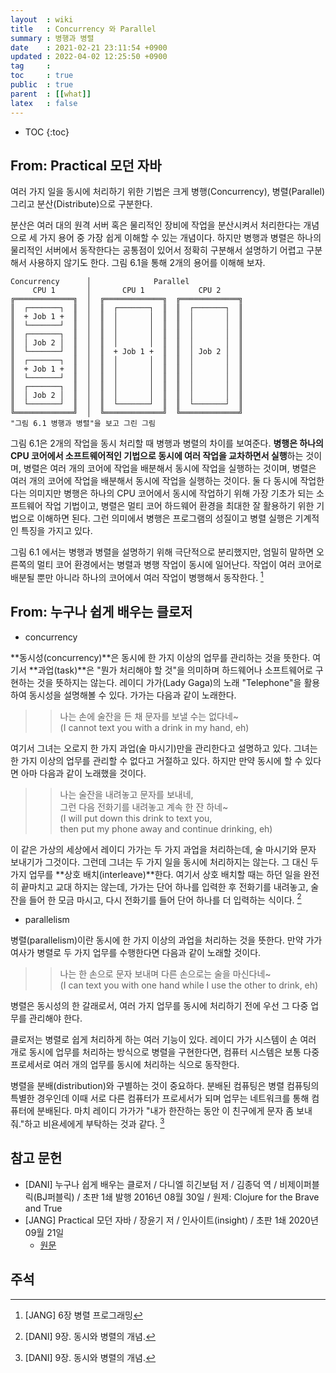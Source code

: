 ```yaml
---
layout  : wiki
title   : Concurrency 와 Parallel
summary : 병행과 병렬
date    : 2021-02-21 23:11:54 +0900
updated : 2022-04-02 12:25:50 +0900
tag     : 
toc     : true
public  : true
parent  : [[what]]
latex   : false
---
```

* TOC
{:toc}

## From: Practical 모던 자바

>
여러 가지 일을 동시에 처리하기 위한 기법은 크게 병행(Concurrency), 병렬(Parallel) 그리고 분산(Distribute)으로 구분한다.
>
분산은 여러 대의 원격 서버 혹은 물리적인 장비에 작업을 분산시켜서 처리한다는 개념으로 세 가지 용어 중 가장 쉽게 이해할 수 있는 개념이다.
하지만 병행과 병렬은 하나의 물리적인 서버에서 동작한다는 공통점이 있어서 정확히 구분해서 설명하기 어렵고 구분해서 사용하지 않기도 한다.
그림 6.1을 통해 2개의 용어를 이해해 보자.
>
```ascii-art
Concurrency      │              Parallel
     CPU 1       │       CPU 1            CPU 2
╔═════════════╗  │  ╔═════════════╗  ╔═════════════╗
║  ┌───────┐  ║  │  ║  ┌───────┐  ║  ║  ┌───────┐  ║
║  + Job 1 +  ║  │  ║  │       │  ║  ║  │       │  ║
║  └───────┘  ║  │  ║  │       │  ║  ║  │       │  ║
║  ┌───────┐  ║  │  ║  │       │  ║  ║  │       │  ║
║  │ Job 2 │  ║  │  ║  │       │  ║  ║  │       │  ║
║  └───────┘  ║  │  ║  + Job 1 +  ║  ║  │ Job 2 │  ║
║  ┌───────┐  ║  │  ║  │       │  ║  ║  │       │  ║
║  + Job 1 +  ║  │  ║  │       │  ║  ║  │       │  ║
║  └───────┘  ║  │  ║  │       │  ║  ║  │       │  ║
║  ┌───────┐  ║  │  ║  │       │  ║  ║  │       │  ║
║  │ Job 2 │  ║  │  ║  │       │  ║  ║  │       │  ║
║  └───────┘  ║  │  ║  └───────┘  ║  ║  └───────┘  ║
╚═════════════╝  │  ╚═════════════╝  ╚═════════════╝
"그림 6.1 병행과 병렬"을 보고 그린 그림
```
>
그림 6.1은 2개의 작업을 동시 처리할 때 병행과 병렬의 차이를 보여준다.
**병행은 하나의 CPU 코어에서 소프트웨어적인 기법으로 동시에 여러 작업을 교차하면서 실행**하는 것이며,
병렬은 여러 개의 코어에 작업을 배분해서 동시에 작업을 실행하는 것이며,
병렬은 여러 개의 코어에 작업을 배분해서 동시에 작업을 실행하는 것이다.
둘 다 동시에 작업한다는 의미지만 병행은 하나의 CPU 코어에서 동시에 작업하기 위해 가장 기초가 되는 소프트웨어 작업 기법이고,
병렬은 멀티 코어 하드웨어 환경을 최대한 잘 활용하기 위한 기법으로 이해하면 된다.
그런 의미에서 병행은 프로그램의 성질이고 병렬 실행은 기계적인 특징을 가지고 있다.
>
그림 6.1 에서는 병행과 병렬을 설명하기 위해 극단적으로 분리했지만,
엄밀히 말하면 오른쪽의 멀티 코어 환경에서는 병렬과 병행 작업이 동시에 일어난다.
작업이 여러 코어로 배분될 뿐만 아니라 하나의 코어에서 여러 작업이 병행해서 동작한다.
[^JANG-6]

## From: 누구나 쉽게 배우는 클로저

- concurrency

>
**동시성(concurrency)**은 동시에 한 가지 이상의 업무를 관리하는 것을 뜻한다.
여기서 **과업(task)**은 "뭔가 처리해야 할 것"을 의미하며 하드웨어나 소프트웨어로 구현하는 것을 뜻하지는 않는다.
레이디 가가(Lady Gaga)의 노래 "Telephone"을 활용하여 동시성을 설명해볼 수 있다.
가가는 다음과 같이 노래한다.
>
> > 나는 손에 술잔을 든 채 문자를 보낼 수는 없다네~  
> > (I cannot text you with a drink in my hand, eh)
>
여기서 그녀는 오로지 한 가지 과업(술 마시기)만을 관리한다고 설명하고 있다.
그녀는 한 가지 이상의 업무를 관리할 수 없다고 거절하고 있다.
하지만 만약 동시에 할 수 있다면 아마 다음과 같이 노래했을 것이다.
>
> > 나는 술잔을 내려놓고 문자를 보내네,  
> > 그런 다음 전화기를 내려놓고 계속 한 잔 하네~  
> > (I will put down this drink to text you,  
> > then put my phone away and continue drinking, eh)
>
이 같은 가상의 세상에서 레이디 가가는 두 가지 과업을 처리하는데, 술 마시기와 문자 보내기가 그것이다.
그런데 그녀는 두 가지 일을 동시에 처리하지는 않는다.
그 대신 두 가지 업무를 **상호 배치(interleave)**한다.
여기서 상호 배치할 때는 하던 일을 완전히 끝마치고 교대 하지는 않는데,
가가는 단어 하나를 입력한 후 전화기를 내려놓고,
술잔을 들어 한 모금 마시고, 다시 전화기를 들어 단어 하나를 더 입력하는 식이다.
[^DANI-222]

- parallelism

>
병렬(parallelism)이란 동시에 한 가지 이상의 과업을 처리하는 것을 뜻한다.
만약 가가 여사가 병렬로 두 가지 업무를 수행한다면 다음과 같이 노래할 것이다.
>
> > 나는 한 손으로 문자 보내며 다른 손으로는 술을 마신다네~  
> > (I can text you with one hand while I use the other to drink, eh)
>
병렬은 동시성의 한 갈래로서, 여러 가지 업무를 동시에 처리하기 전에 우선 그 다중 업무를 관리해야 한다.
>
클로저는 병렬로 쉽게 처리하게 하는 여러 기능이 있다.
레이디 가가 시스템이 손 여러 개로 동시에 업무를 처리하는 방식으로 병렬을 구현한다면,
컴퓨터 시스템은 보통 다중 프로세서로 여러 개의 업무를 동시에 처리하는 식으로 동작한다.
>
병렬을 분배(distribution)와 구별하는 것이 중요하다.
분배된 컴퓨팅은 병렬 컴퓨팅의 특별한 경우인데 이때 서로 다른 컴퓨터가 프로세서가 되며 업무는 네트워크를 통해 컴퓨터에 분배된다.
마치 레이디 가가가 "내가 한잔하는 동안 이 친구에게 문자 좀 보내줘."하고 비욘세에게 부탁하는 것과 같다.
[^DANI-222]

## 참고 문헌

- [DANI] 누구나 쉽게 배우는 클로저 / 다니엘 히긴보텀 저 / 김종덕 역 / 비제이퍼블릭(BJ퍼블릭) / 초판 1쇄 발행 2016년 08월 30일 / 원제: Clojure for the Brave and True
- [JANG] Practical 모던 자바 / 장윤기 저 / 인사이트(insight) / 초판 1쇄 2020년 09월 21일
    - [원문]( https://www.braveclojure.com/concurrency/ )

## 주석

[^JANG-6]: [JANG] 6장 병렬 프로그래밍
[^DANI-222]: [DANI] 9장. 동시와 병렬의 개념.

